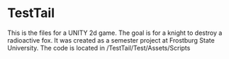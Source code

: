 # TestTail
This is the files for a UNITY 2d game. The goal is for a knight to destroy a radioactive fox. It was created as a semester project at Frostburg State University.
The code is located in /TestTail/Test/Assets/Scripts
